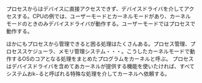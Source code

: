 プロセスからはデバイスに直接アクセスできず、デバイスドライバを介してアクセスする。CPUの例では、ユーザーモードとカーネルモードがあり、カーネルモードのときのみデバイスドライバが動作する。ユーザーモードではプロセスで動作する。

ほかにもプロセスから管理できると困る処理はたくさんある。プロセス管理、プロセススケジューラ、メモリ管理システム・・・。こうしたカーネルモードで動作するOSのコアとなる処理をまとめたプログラムをカーネルと呼ぶ。
プロセスはデバイスドライバを含めてあカーネルが提供する機能を使いたければ、すべてシステムおk−ると呼ばれる特殊な処理を介してカーネルへ依頼する。


